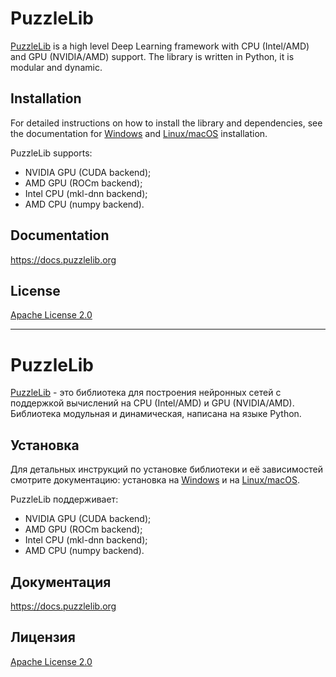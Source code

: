 # PuzzleLib

[PuzzleLib](https://puzzlelib.org) is a high level Deep Learning framework with CPU (Intel/AMD) and GPU (NVIDIA/AMD) support. The library is written in Python, it is modular and dynamic.

## Installation

For detailed instructions on how to install the library and dependencies, see the documentation for [Windows](https://docs.puzzlelib.org/documentation/general/installation/windows/) and [Linux/macOS](https://docs.puzzlelib.org/documentation/general/installation/linux/) installation.

PuzzleLib supports:

*	NVIDIA GPU (CUDA backend);
*	AMD GPU (ROCm backend);
*	Intel CPU (mkl-dnn backend);
*	AMD CPU (numpy backend).


## Documentation

https://docs.puzzlelib.org


## License

[Apache License 2.0](LICENSE)

___
# PuzzleLib

[PuzzleLib](https://puzzlelib.org) - это библиотека для построения нейронных сетей с поддержкой вычислений на CPU (Intel/AMD) и GPU (NVIDIA/AMD). Библиотека модульная и динамическая, написана на языке Python.

## Установка

Для детальных инструкций по установке библиотеки и её зависимостей смотрите документацию: установка на [Windows](https://docs.puzzlelib.org/documentation/general/installation/windows/) и на [Linux/macOS](https://docs.puzzlelib.org/documentation/general/installation/linux/).

PuzzleLib поддерживает:

*	NVIDIA GPU (CUDA backend);
*	AMD GPU (ROCm backend);
*	Intel CPU (mkl-dnn backend);
*	AMD CPU (numpy backend).


## Документация

https://docs.puzzlelib.org


## Лицензия

[Apache License 2.0](LICENSE)
